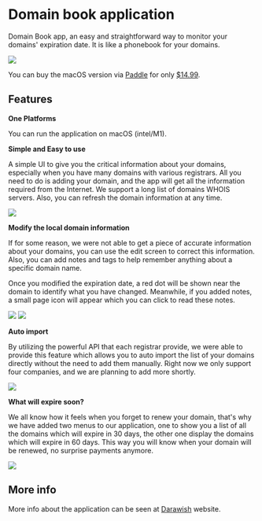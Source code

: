 # Domain book application

Domain Book app, an easy and straightforward way to monitor your domains' expiration date.
It is like a phonebook for your domains.

![](./domains/v1.6/Image.png)

You can buy the macOS version via [Paddle](https://pay.paddle.com/checkout/556574) for only [$14.99](https://pay.paddle.com/checkout/556574).


## Features

**One Platforms**

You can run the application on macOS (intel/M1).

**Simple and Easy to use**

A simple UI to give you the critical information about your domains, especially when you have many domains with various registrars. All you need to do is adding your domain, and the app will get all the information required from the Internet. We support a long list of domains WHOIS servers. Also, you can refresh the domain information at any time. 

![](./domains/v1.6/main.png)


**Modify the local domain information**

If for some reason, we were not able to get a piece of accurate information about your domains, you can use the edit screen to correct this information. Also, you can add notes and tags to help remember anything about a specific domain name.


Once you modified the expiration date, a red dot will be shown near the domain to identify what you have changed. Meanwhile, if you added notes, a small page icon will appear which you can click to read these notes.

![](./domains/v1.6/edit.png)
![](./domains/v1.6/view.png)


**Auto import**

By utilizing the powerful API that each registrar provide, we were able to provide this feature which allows you to auto import the list of your domains directly without the need to add them manually. Right now we only support four companies, and we are planning to add more shortly. 

![](./domains/v1.6/auto-import.png)

**What will expire soon?**

We all know how it feels when you forget to renew your domain, that's why we have added two menus to our application, one to show you a list of all the domains which will expire in 30 days, the other one display the domains which will expire in 60 days. This way you will know when your domain will be renewed, no surprise payments anymore. 

![](./domains/v1.6/expires-60.png)


## More info

More info about the application can be seen at [Darawish](https://darawish.io) website.
